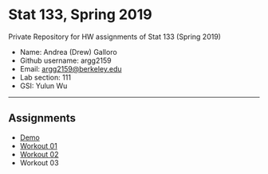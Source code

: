 # Stat 133, Spring 2019

Private Repository for HW assignments of Stat 133 (Spring 2019)

- Name: Andrea (Drew) Galloro
- Github username: argg2159
- Email: argg2159@berkeley.edu
- Lab section: 111
- GSI: Yulun Wu

-----

## Assignments

- [Demo](demo)
- [Workout 01](workout01)
- [Workout 02](workout02)
- Workout 03


